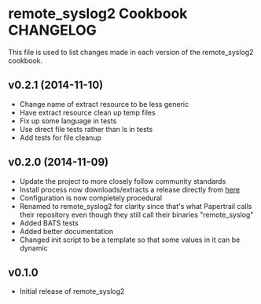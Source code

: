 remote_syslog2 Cookbook CHANGELOG
=================================
This file is used to list changes made in each version of the remote_syslog2 cookbook.

v0.2.1 (2014-11-10)
-------------------
- Change name of extract resource to be less generic
- Have extract resource clean up temp files
- Fix up some language in tests
- Use direct file tests rather than ls in tests
- Add tests for file cleanup

v0.2.0 (2014-11-09)
-------------------
- Update the project to more closely follow community standards
- Install process now downloads/extracts a release directly from [here](https://github.com/papertrail/remote_syslog2/releases)
- Configuration is now completely procedural
- Renamed to remote_syslog2 for clarity since that's what Papertrail calls their repository even though they still call their binaries "remote_syslog"
- Added BATS tests
- Added better documentation
- Changed init script to be a template so that some values in it can be dynamic

v0.1.0
------
- Initial release of remote_syslog2
